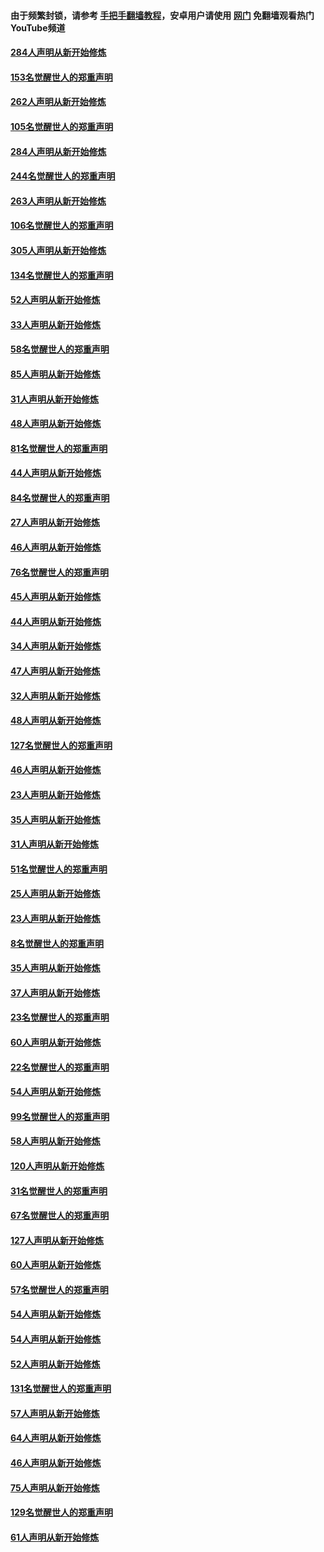 #### 由于频繁封锁，请参考 [手把手翻墙教程](https://github.com/gfw-breaker/guides/wiki/)，安卓用户请使用 [网门](https://github.com/gfw-breaker/nogfw/blob/master/dl.md?t=04131600) 免翻墙观看热门YouTube频道 

#### [284人声明从新开始修炼](../pages/91/423296.md?t=04131600) 

#### [153名觉醒世人的郑重声明](../pages/91/423295.md?t=04131600) 

#### [262人声明从新开始修炼](../pages/91/423004.md?t=04131600) 

#### [105名觉醒世人的郑重声明](../pages/91/423003.md?t=04131600) 

#### [284人声明从新开始修炼](../pages/91/422707.md?t=04131600) 

#### [244名觉醒世人的郑重声明](../pages/91/422706.md?t=04131600) 

#### [263人声明从新开始修炼](../pages/91/422553.md?t=04131600) 

#### [106名觉醒世人的郑重声明](../pages/91/422552.md?t=04131600) 

#### [305人声明从新开始修炼](../pages/91/422153.md?t=04131600) 

#### [134名觉醒世人的郑重声明](../pages/91/422152.md?t=04131600) 

#### [52人声明从新开始修炼](../pages/91/421846.md?t=04131600) 

#### [33人声明从新开始修炼](../pages/91/421804.md?t=04131600) 

#### [58名觉醒世人的郑重声明](../pages/91/421845.md?t=04131600) 

#### [85人声明从新开始修炼](../pages/91/421769.md?t=04131600) 

#### [31人声明从新开始修炼](../pages/91/421763.md?t=04131600) 

#### [48人声明从新开始修炼](../pages/91/421605.md?t=04131600) 

#### [81名觉醒世人的郑重声明](../pages/91/421656.md?t=04131600) 

#### [44人声明从新开始修炼](../pages/91/421544.md?t=04131600) 

#### [84名觉醒世人的郑重声明](../pages/91/421543.md?t=04131600) 

#### [27人声明从新开始修炼](../pages/91/421465.md?t=04131600) 

#### [46人声明从新开始修炼](../pages/91/421454.md?t=04131600) 

#### [76名觉醒世人的郑重声明](../pages/91/421453.md?t=04131600) 

#### [45人声明从新开始修炼](../pages/91/421452.md?t=04131600) 

#### [44人声明从新开始修炼](../pages/91/421422.md?t=04131600) 

#### [34人声明从新开始修炼](../pages/91/421322.md?t=04131600) 

#### [47人声明从新开始修炼](../pages/91/421264.md?t=04131600) 

#### [32人声明从新开始修炼](../pages/91/421225.md?t=04131600) 

#### [48人声明从新开始修炼](../pages/91/421202.md?t=04131600) 

#### [127名觉醒世人的郑重声明](../pages/91/421224.md?t=04131600) 

#### [46人声明从新开始修炼](../pages/91/421203.md?t=04131600) 

#### [23人声明从新开始修炼](../pages/91/421138.md?t=04131600) 

#### [35人声明从新开始修炼](../pages/91/421122.md?t=04131600) 

#### [31人声明从新开始修炼](../pages/91/421081.md?t=04131600) 

#### [51名觉醒世人的郑重声明](../pages/91/421080.md?t=04131600) 

#### [25人声明从新开始修炼](../pages/91/421020.md?t=04131600) 

#### [23人声明从新开始修炼](../pages/91/420884.md?t=04131600) 

#### [8名觉醒世人的郑重声明](../pages/91/420883.md?t=04131600) 

#### [35人声明从新开始修炼](../pages/91/420809.md?t=04131600) 

#### [37人声明从新开始修炼](../pages/91/420766.md?t=04131600) 

#### [23名觉醒世人的郑重声明](../pages/91/420765.md?t=04131600) 

#### [60人声明从新开始修炼](../pages/91/420727.md?t=04131600) 

#### [22名觉醒世人的郑重声明](../pages/91/420726.md?t=04131600) 

#### [54人声明从新开始修炼](../pages/91/420529.md?t=04131600) 

#### [99名觉醒世人的郑重声明](../pages/91/420528.md?t=04131600) 

#### [58人声明从新开始修炼](../pages/91/420198.md?t=04131600) 

#### [120人声明从新开始修炼](../pages/91/420141.md?t=04131600) 

#### [31名觉醒世人的郑重声明](../pages/91/420197.md?t=04131600) 

#### [67名觉醒世人的郑重声明](../pages/91/420140.md?t=04131600) 

#### [127人声明从新开始修炼](../pages/91/420082.md?t=04131600) 

#### [60人声明从新开始修炼](../pages/91/420081.md?t=04131600) 

#### [57名觉醒世人的郑重声明](../pages/91/420080.md?t=04131600) 

#### [54人声明从新开始修炼](../pages/91/419533.md?t=04131600) 

#### [54人声明从新开始修炼](../pages/91/419532.md?t=04131600) 

#### [52人声明从新开始修炼](../pages/91/419531.md?t=04131600) 

#### [131名觉醒世人的郑重声明](../pages/91/419530.md?t=04131600) 

#### [57人声明从新开始修炼](../pages/91/419430.md?t=04131600) 

#### [64人声明从新开始修炼](../pages/91/419429.md?t=04131600) 

#### [46人声明从新开始修炼](../pages/91/419428.md?t=04131600) 

#### [75人声明从新开始修炼](../pages/91/419427.md?t=04131600) 

#### [129名觉醒世人的郑重声明](../pages/91/419426.md?t=04131600) 

#### [61人声明从新开始修炼](../pages/91/419198.md?t=04131600) 

